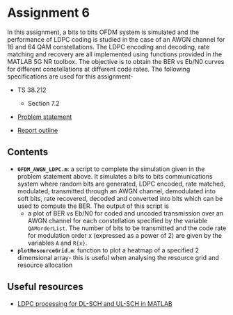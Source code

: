 # Assignment 6



In this assignment, a bits to bits OFDM system is simulated and the performance of LDPC coding is studied in the case of an AWGN channel for 16 and 64 QAM constellations. The LDPC encoding and decoding, rate matching and recovery are all implemented using functions provided in the MATLAB 5G NR toolbox. The objective is to obtain the BER vs Eb/N0 curves for different constellations at different code rates. The following specifications are used for this assignment-

- TS 38.212 
  - Section 7.2



- [Problem statement](https://drive.google.com/file/d/1xsRpaC-CvVn1NWNDqieZTxPUsDYt3H05/view?usp=sharing)  
- [Report outline](https://drive.google.com/file/d/1tUAnCLgcfeZDdLT6tbHtJJ7GxPTbk7DQ/view?usp=sharing)



## Contents 

- **```OFDM_AWGN_LDPC.m```**: a script to complete the simulation given in the problem statement above. It simulates a bits to bits communications system where random bits are generated, LDPC encoded, rate matched, modulated, transmitted through an AWGN channel, demodulated into soft bits, rate recovered, decoded and converted into bits which can be used to compute the BER. The output of this script is
  - a plot of BER vs Eb/N0 for coded and uncoded transmission over an AWGN channel for each constellation specified by the variable ```QAMorderList```. The number of bits to be transmitted and the code rate for modulation order x (expressed as a power of 2) are given by the variables ```A``` and ```R{x}```. 
- **```plotResourceGrid.m```**: function to plot a heatmap of a specified 2 dimensional array- this is useful when analysing the resource grid and resource allocation



## Useful resources

- [LDPC processing for DL-SCH and UL-SCH in MATLAB](https://in.mathworks.com/help/5g/gs/ldpc-processing-chain-for-dl-sch.html) 

